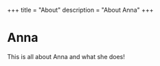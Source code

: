+++
title 		= "About"
description	= "About Anna"
+++

# Anna

This is all about Anna and what she does!
